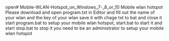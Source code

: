 open# Mobile-WLAN-Hotspot_on_Windows_7-_8_or_10
Mobile wlan hotspot
Please download and open program.txt in Editor and fill out the name of your wlan and the key of your wlan
save it with chage txt to bat and close it
start program.bat to setup your mobile wlan hotspot, start.bat to start it and start stop.bat to stop it
you need to be an administrator to setup your mobile wlan hotspot
